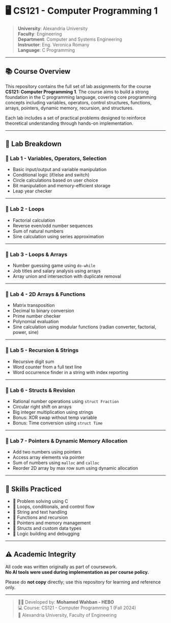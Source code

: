 # 🖥️ CS121 - Computer Programming 1

> **University**: Alexandria University  
> **Faculty**: Engineering  
> **Department**: Computer and Systems Engineering  
> **Instructor**: Eng. Veronica Romany  
> **Language**: C Programming

---

## 📚 Course Overview

This repository contains the full set of lab assignments for the course **CS121: Computer Programming 1**. The course aims to build a strong foundation in the C programming language, covering core programming concepts including variables, operators, control structures, functions, arrays, pointers, dynamic memory, recursion, and structures.

Each lab includes a set of practical problems designed to reinforce theoretical understanding through hands-on implementation.

---

## 🧪 Lab Breakdown

### 🔹 **Lab 1 - Variables, Operators, Selection**
- Basic input/output and variable manipulation
- Conditional logic (if/else and switch)
- Circle calculations based on user choice
- Bit manipulation and memory-efficient storage
- Leap year checker

---

### 🔹 **Lab 2 - Loops**
- Factorial calculation
- Reverse even/odd number sequences
- Sum of natural numbers
- Sine calculation using series approximation

---

### 🔹 **Lab 3 - Loops & Arrays**
- Number guessing game using `do-while`
- Job titles and salary analysis using arrays
- Array union and intersection with duplicate removal

---

### 🔹 **Lab 4 - 2D Arrays & Functions**
- Matrix transposition
- Decimal to binary conversion
- Prime number checker
- Polynomial evaluation
- Sine calculation using modular functions (radian converter, factorial, power, sine)

---

### 🔹 **Lab 5 - Recursion & Strings**
- Recursive digit sum
- Word counter from a full text line
- Word occurrence finder in a string with index reporting

---

### 🔹 **Lab 6 - Structs & Revision**
- Rational number operations using `struct Fraction`
- Circular right shift on arrays
- Big integer multiplication using strings
- Bonus: XOR swap without temp variable
- Bonus: Time conversion using `struct Time`

---

### 🔹 **Lab 7 - Pointers & Dynamic Memory Allocation**
- Add two numbers using pointers
- Access array elements via pointer
- Sum of numbers using `malloc` and `calloc`
- Reorder 2D array by max row sum using dynamic allocation

---

## 🧠 Skills Practiced

- 🧮 Problem solving using C  
- 🔁 Loops, conditionals, and control flow  
- 🔣 String and text handling  
- 🧩 Functions and recursion  
- 🧷 Pointers and memory management  
- 🧾 Structs and custom data types  
- 🧠 Logic building and debugging

---

## ⚠️ Academic Integrity

All code was written originally as part of coursework.  
**No AI tools were used during implementation as per course policy.**

Please do **not copy** directly; use this repository for learning and reference only.

---
> 🧑‍💻 Developed by: **Mohamed Wahban - HEBO**  
> 💻 Course: CS121 - Computer Programming 1 (Fall 2024)  
> 🏫 Alexandria University, Faculty of Engineering
